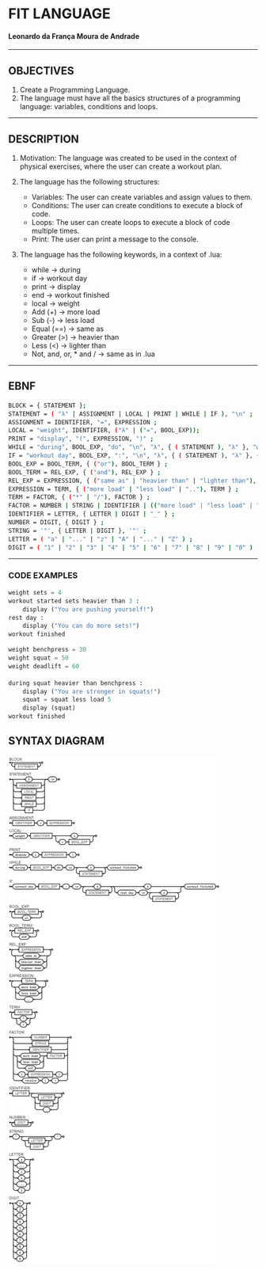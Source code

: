 # FIT LANGUAGE
#### Leonardo da França Moura de Andrade

---

## OBJECTIVES
1. Create a Programming Language.
2. The language must have all the basics structures of a programming language: variables, conditions and loops.

---
## DESCRIPTION
1. Motivation: The language was created to be used in the context of physical exercises, where the user can create a workout plan.
   
2. The language has the following structures:
    - Variables: The user can create variables and assign values to them.
    - Conditions: The user can create conditions to execute a block of code.
    - Loops: The user can create loops to execute a block of code multiple times.
    - Print: The user can print a message to the console.
      
4. The language has the following keywords, in a context of .lua:
    - while -> during
    - if -> workout day
    - print -> display
    - end -> workout finished
    - local -> weight
    - Add (+) -> more load
    - Sub (-) -> less load
    - Equal (==) -> same as
    - Greater (>) -> heavier than
    - Less (<) -> lighter than
    - Not, and, or, * and / -> same as in .lua

---

## EBNF
```bash
BLOCK = { STATEMENT };
STATEMENT = ( "λ" | ASSIGNMENT | LOCAL | PRINT | WHILE | IF ), "\n" ;
ASSIGNMENT = IDENTIFIER, "=", EXPRESSION ;
LOCAL = "weight", IDENTIFIER, ("λ" | ("=", BOOL_EXP));
PRINT = "display", "(", EXPRESSION, ")" ;
WHILE = "during", BOOL_EXP, "do", "\n", "λ", { ( STATEMENT ), "λ" }, "workout finished";
IF = "workout day", BOOL_EXP, ":", "\n", "λ", { ( STATEMENT ), "λ" }, ( "λ" | ( "rest day", "\n", "λ", { ( STATEMENT ), "λ" })), "workout finished" ;
BOOL_EXP = BOOL_TERM, { ("or"), BOOL_TERM } ;
BOOL_TERM = REL_EXP, { ("and"), REL_EXP } ;
REL_EXP = EXPRESSION, { ("same as" | "heavier than" | "lighter than"), EXPRESSION } ;
EXPRESSION = TERM, { ("more load" | "less load" | ".."), TERM } ;
TERM = FACTOR, { ("*" | "/"), FACTOR } ;
FACTOR = NUMBER | STRING | IDENTIFIER | (("more load" | "less load" | "not"), FACTOR ) | "(", EXPRESSION, ")" | "receive", "(", ")" ;
IDENTIFIER = LETTER, { LETTER | DIGIT | "_" } ;
NUMBER = DIGIT, { DIGIT } ;
STRING = '"', { LETTER | DIGIT }, '"' ;
LETTER = ( "a" | "..." | "z" | "A" | "..." | "Z" ) ;
DIGIT = ( "1" | "2" | "3" | "4" | "5" | "6" | "7" | "8" | "9" | "0" ) ;

```
---

### CODE EXAMPLES
```python
weight sets = 4
workout started sets heavier than 3 :
    display ("You are pushing yourself!")
rest day :
    display ("You can do more sets!")
workout finished
```


```python
weight benchpress = 30
weight squat = 50
weight deadlift = 60

during squat heavier than benchpress :
    display ("You are stronger in squats!")
    squat = squat less load 5
    display (squat)
workout finished
```



## SYNTAX DIAGRAM
![Diagrama Sintático](image.png)
